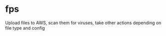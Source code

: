 # fps
Upload files to AWS, scan them for viruses, take other actions depending on file type and config
